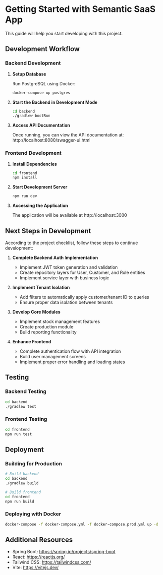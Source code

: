 # Getting Started with Semantic SaaS App

This guide will help you start developing with this project.

## Development Workflow

### Backend Development

1. **Setup Database**
   
   Run PostgreSQL using Docker:
   ```bash
   docker-compose up postgres
   ```

2. **Start the Backend in Development Mode**
   
   ```bash
   cd backend
   ./gradlew bootRun
   ```

3. **Access API Documentation**
   
   Once running, you can view the API documentation at:
   http://localhost:8080/swagger-ui.html

### Frontend Development

1. **Install Dependencies**
   
   ```bash
   cd frontend
   npm install
   ```

2. **Start Development Server**
   
   ```bash
   npm run dev
   ```

3. **Accessing the Application**
   
   The application will be available at http://localhost:3000

## Next Steps in Development

According to the project checklist, follow these steps to continue development:

1. **Complete Backend Auth Implementation**
   - Implement JWT token generation and validation
   - Create repository layers for User, Customer, and Role entities
   - Implement service layer with business logic

2. **Implement Tenant Isolation**
   - Add filters to automatically apply customer/tenant ID to queries
   - Ensure proper data isolation between tenants

3. **Develop Core Modules**
   - Implement stock management features
   - Create production module
   - Build reporting functionality

4. **Enhance Frontend**
   - Complete authentication flow with API integration
   - Build user management screens
   - Implement proper error handling and loading states

## Testing

### Backend Testing

```bash
cd backend
./gradlew test
```

### Frontend Testing

```bash
cd frontend
npm run test
```

## Deployment

### Building for Production

```bash
# Build backend
cd backend
./gradlew build

# Build frontend
cd frontend
npm run build
```

### Deploying with Docker

```bash
docker-compose -f docker-compose.yml -f docker-compose.prod.yml up -d
```

## Additional Resources

- Spring Boot: https://spring.io/projects/spring-boot
- React: https://reactjs.org/
- Tailwind CSS: https://tailwindcss.com/
- Vite: https://vitejs.dev/
